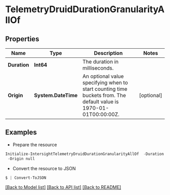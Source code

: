 # TelemetryDruidDurationGranularityAllOf
## Properties

Name | Type | Description | Notes
------------ | ------------- | ------------- | -------------
**Duration** | **Int64** | The duration in milliseconds. | 
**Origin** | **System.DateTime** | An optional value specifying when to start counting time buckets from. The default value is 1970-01-01T00:00:00Z. | [optional] 

## Examples

- Prepare the resource
```powershell
Initialize-IntersightTelemetryDruidDurationGranularityAllOf  -Duration null `
 -Origin null
```

- Convert the resource to JSON
```powershell
$ | Convert-ToJSON
```

[[Back to Model list]](../README.md#documentation-for-models) [[Back to API list]](../README.md#documentation-for-api-endpoints) [[Back to README]](../README.md)

